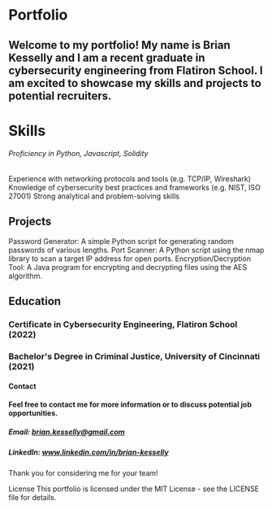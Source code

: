 # Portfolio 
## Welcome to my portfolio! My name is Brian Kesselly and I am a recent graduate in cybersecurity engineering from Flatiron School. I am excited to showcase my skills and projects to potential recruiters.

# Skills
###### Proficiency in Python, Javascript, Solidity

Experience with networking protocols and tools (e.g. TCP/IP, Wireshark)
Knowledge of cybersecurity best practices and frameworks (e.g. NIST, ISO 27001)
Strong analytical and problem-solving skills
## Projects
Password Generator: A simple Python script for generating random passwords of various lengths.
Port Scanner: A Python script using the nmap library to scan a target IP address for open ports.
Encryption/Decryption Tool: A Java program for encrypting and decrypting files using the AES algorithm.
## Education
### Certificate in Cybersecurity Engineering, Flatiron School (2022)
### Bachelor's Degree in Criminal Justice, University of Cincinnati (2021)

#### Contact
#### Feel free to contact me for more information or to discuss potential job opportunities.

##### Email: brian.kesselly@gmail.com
##### LinkedIn: www.linkedin.com/in/brian-kesselly
Thank you for considering me for your team!

License
This portfolio is licensed under the MIT License - see the LICENSE file for details.
